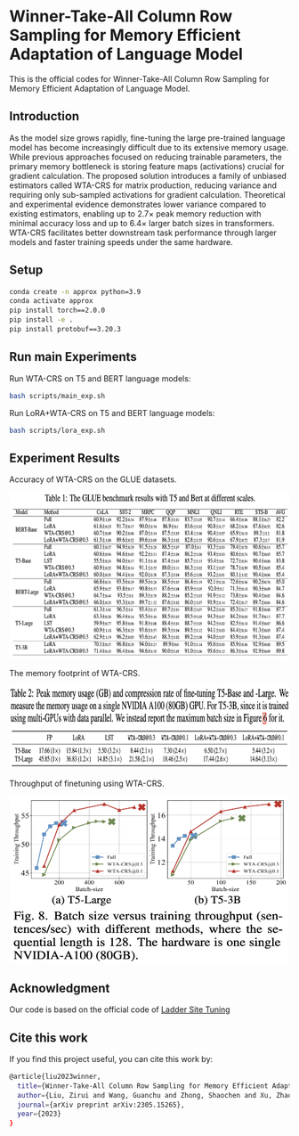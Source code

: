 # Winner-Take-All Column Row Sampling for Memory Efficient Adaptation of Language Model

This is the official codes for Winner-Take-All Column Row Sampling for Memory Efficient Adaptation of Language Model.

## Introduction

As the model size grows rapidly, fine-tuning the large pre-trained language model
has become increasingly difficult due to its extensive memory usage.
While previous approaches focused on reducing trainable parameters, 
the primary memory bottleneck is storing feature maps (activations) crucial for gradient calculation. 
The proposed solution introduces a family of unbiased estimators called WTA-CRS for matrix production, 
reducing variance and requiring only sub-sampled activations for gradient calculation. 
Theoretical and experimental evidence demonstrates lower variance compared to existing estimators, 
enabling up to 2.7× peak memory reduction with minimal accuracy loss and up to 6.4× larger batch sizes in transformers. 
WTA-CRS facilitates better downstream task performance through larger models and faster training speeds under the same hardware.

## Setup 
```bash
conda create -n approx python=3.9
conda activate approx
pip install torch==2.0.0
pip install -e .
pip install protobuf==3.20.3
```

## Run main Experiments

Run WTA-CRS on T5 and BERT language models:

```bash 
bash scripts/main_exp.sh
```

Run LoRA+WTA-CRS on T5 and BERT language models:
```bash
bash scripts/lora_exp.sh
```

## Experiment Results

Accuracy of WTA-CRS on the GLUE datasets.
<div align=center>
<img width="700" height="300" src="https://github.com/zirui-ray-liu/WTACRS/blob/main/figure/wta_accuracy.png">
</div>

The memory footprint of WTA-CRS.
<div align=center>
<img width="800" height="150" src="https://github.com/zirui-ray-liu/WTACRS/blob/main/figure/wta_mem.png">
</div>

Throughput of finetuning using WTA-CRS.
<div align=center>
<img width="500" height="300" src="https://github.com/zirui-ray-liu/WTACRS/blob/main/figure/wta_throughput.png">
</div>

## Acknowledgment
Our code is based on the official code of [Ladder Site Tuning](https://arxiv.org/abs/2206.06522)

## Cite this work
If you find this project useful, you can cite this work by:
```bash
@article{liu2023winner,
  title={Winner-Take-All Column Row Sampling for Memory Efficient Adaptation of Language Model},
  author={Liu, Zirui and Wang, Guanchu and Zhong, Shaochen and Xu, Zhaozhuo and Zha, Daochen and Tang, Ruixiang and Jiang, Zhimeng and Zhou, Kaixiong and Chaudhary, Vipin and Xu, Shuai and others},
  journal={arXiv preprint arXiv:2305.15265},
  year={2023}
}
```